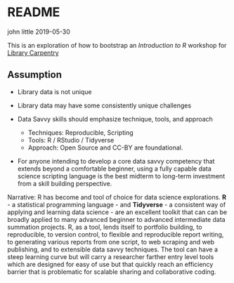 README
================
john little
2019-05-30

<!-- .md file is auto generate from the .Rmd file.  Do note edit the .md file.  Do edit and knit the .Rmd file -->

This is an exploration of how to bootstrap an *Introduction to R*
workshop for [Library Carpentry](https://librarycarpentry.org/)

## Assumption

  - Library data is not unique

  - Library data may have some consistently unique challenges

  - Data Savvy skills should emphasize technique, tools, and approach
    
      - Techniques: Reproducible, Scripting
      - Tools: R / RStudio / Tidyverse
      - Approach: Open Source and CC-BY are foundational.

  - For anyone intending to develop a core data savvy competency that
    extends beyond a comfortable beginner, using a fully capable data
    science scripting language is the best midterm to long-term
    investment from a skill building perspective.

Narrative: R has become and tool of choice for data science
explorations. **R** - a statistical programming language - and
**Tidyverse** - a consistent way of applying and learning data science -
are an excellent toolkit that can can be broadly applied to many
advanced beginner to advanced intermediate data summation projects. R,
as a tool, lends itself to portfolio building, to reproducible, to
version control, to flexible and reproducible report writing, to
generating various reports from one script, to web scraping and web
publishing, and to extensible data savvy techniques. The tool can have a
steep learning curve but will carry a researcher farther entry level
tools which are designed for easy of use but that quickly reach an
efficiency barrier that is problematic for scalable sharing and
collaborative coding.
